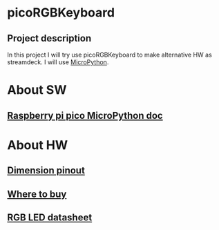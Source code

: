 # picoRGBKeyboard
## Project description
In this project I will try use picoRGBKeyboard to make alternative HW as streamdeck.
I will use [MicroPython](https://docs.micropython.org/en/latest/).

# About SW
## [Raspberry pi pico MicroPython doc](https://docs.micropython.org/en/latest/rp2/quickref.html)

# About HW
## [Dimension pinout](https://cdn.shopify.com/s/files/1/0174/1800/files/RGBkeypadbase.png?v=1611154718)

## [Where to buy](https://shop.pimoroni.com/products/pico-rgb-keypad-base?variant=32369517166675)

## [RGB LED datasheet](https://cdn.shopify.com/s/files/1/0174/1800/files/1539916458.pdf?v=1611153243)

